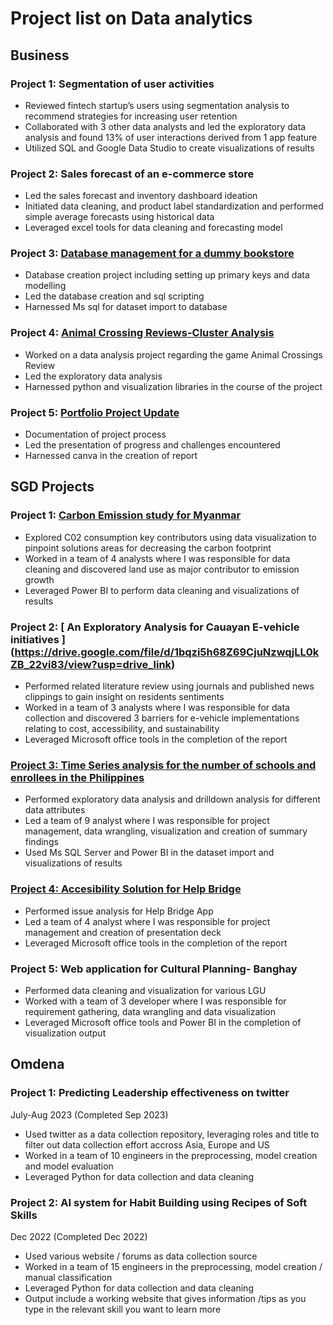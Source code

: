# Project list on Data analytics 

## Business
### Project 1: Segmentation of user activities
- Reviewed fintech startup’s users using segmentation analysis to recommend strategies for increasing user retention
- Collaborated with 3 other data analysts and led the exploratory data analysis and found 13% of user interactions derived from 1 app feature
- Utilized SQL and Google Data Studio to create visualizations of results



### Project 2: Sales forecast of an e-commerce store
-	Led the sales forecast and inventory dashboard ideation
-	Initiated data cleaning, and product label standardization and performed simple average forecasts using historical data
-	Leveraged excel tools for data cleaning and forecasting model



### Project 3: [Database management for a dummy bookstore](https://github.com/superlui04/mssql)
-	Database creation project including setting up primary keys and data modelling
-	Led the database creation and sql scripting 
-	Harnessed Ms sql for dataset import to database



### Project 4: [Animal Crossing Reviews-Cluster Analysis](https://drive.google.com/drive/folders/1LmsgMFnbh-V_i3cZdop1sTK6YTPnuBZV)
-	Worked on a data analysis project regarding the game Animal Crossings Review
-	Led the exploratory data analysis
-	Harnessed python and visualization libraries in the course of the project 


### Project 5: [Portfolio Project Update](https://bit.ly/my_project_update)
-	Documentation of project process
-	Led the presentation of progress and challenges encountered
-	Harnessed canva in the creation of report


## SGD Projects
### Project 1: [Carbon Emission study for Myanmar](https://drive.google.com/file/d/1_5V6qXxjDyhoOAWmRYHzzmC_ygwPb2iQ/view?usp=sharing)
- Explored C02 consumption key contributors using data visualization to pinpoint solutions areas for decreasing the carbon footprint
- Worked in a team of 4 analysts where I was responsible for data cleaning and discovered land use as major contributor to emission growth
- Leveraged Power BI to perform data cleaning and visualizations of results



### Project 2: [ An Exploratory Analysis for Cauayan E-vehicle initiatives ] (https://drive.google.com/file/d/1bqzi5h68Z69CjuNzwqjLL0kZB_22vi83/view?usp=drive_link)
- Performed related literature review using journals and published news clippings to gain insight on residents sentiments
- Worked in a team of 3 analysts where I was responsible for data collection and discovered 3 barriers for e-vehicle implementations relating to cost, accessibility,   and sustainability
- Leveraged Microsoft office tools in the completion of the report


### [Project 3: Time Series analysis for the number of schools and enrollees in the Philippines](https://drive.google.com/file/d/1X-6Mwco9bryHC8ODP9QibaCiB_Zk7j1m/view?usp=sharing)
- Performed exploratory data analysis and drilldown analysis for different data attributes
- Led a team of 9 analyst where I was responsible for project management, data wrangling, visualization and creation of summary findings 
- Used Ms SQL Server and Power BI in the dataset import and visualizations of results

### [Project 4: Accesibility Solution for Help Bridge ](https://www.canva.com/design/DAFeBUHayaE/qsTI3PTjJV0tBfp80XNAgQ/view?utm_content=DAFeBUHayaE&utm_campaign=designshare&utm_medium=link&utm_source=publishsharelink)
- Performed issue analysis for Help Bridge App
- Led a team of 4 analyst where I was responsible for project management and creation of presentation deck  
- Leveraged Microsoft office tools in the completion of the report

### Project 5: Web application for Cultural Planning- Banghay
- Performed data cleaning and visualization for various LGU
- Worked with a team of 3 developer where I was responsible for requirement gathering, data wrangling and data visualization  
- Leveraged Microsoft office tools and Power BI in the completion of visualization output
  
## Omdena
### Project 1: Predicting Leadership effectiveness on twitter
July-Aug 2023 (Completed Sep 2023)
- Used twitter as a data collection repository, leveraging roles and title to filter out data collection effort accross Asia, Europe and US  
- Worked in a team of 10 engineers in the preprocessing, model creation and model evaluation 
- Leveraged Python for data collection and data cleaning

  
### Project 2: AI system for Habit Building using Recipes of Soft Skills
Dec 2022 (Completed Dec 2022)
- Used various website / forums as data collection source 
- Worked in a team of 15 engineers in the preprocessing, model creation / manual classification
- Leveraged Python for data collection and data cleaning
- Output include a working website that gives information /tips as you type in the relevant skill you want to learn more 
